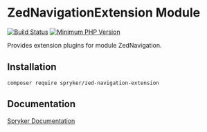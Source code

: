 # ZedNavigationExtension Module
[![Build Status](https://travis-ci.org/spryker/zed-navigation-extension.svg)](https://travis-ci.org/spryker/zed-navigation-extension)
[![Minimum PHP Version](https://img.shields.io/badge/php-%3E%3D%207.2-8892BF.svg)](https://php.net/)

Provides extension plugins for module ZedNavigation.

## Installation

```
composer require spryker/zed-navigation-extension
```

## Documentation

[Spryker Documentation](https://academy.spryker.com/developing_with_spryker/module_guide/modules.html)
